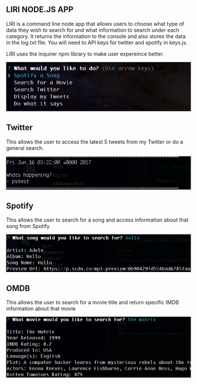 LIRI NODE.JS APP 
----------------

LIRI is a command line node app that allows users to choose what type of data they wish to search for and what information to search under each category. It returns the information to the console and also stores the data in the log.txt file. You will need to API keys for twitter and spotify in keys.js.

LIRI uses the inquirer npm library to make user expereince better.


![Alt text](images/example.png?raw=true "Example Search")

Twitter
-------
This allows the user to access the latest 5 tweets from my Twitter or do a general search.

![Alt text](images/tweet.png?raw=true "twitter Search")

Spotify
-------
This allows the user to search for a song and access information about that song from Spotify

![Alt text](images/spotify.png?raw=true "spotify Search")

OMDB
----
This allows the user to search for a movie title and return specific IMDB information about that movie

![Alt text](images/movie.png?raw=true "movie Search")



